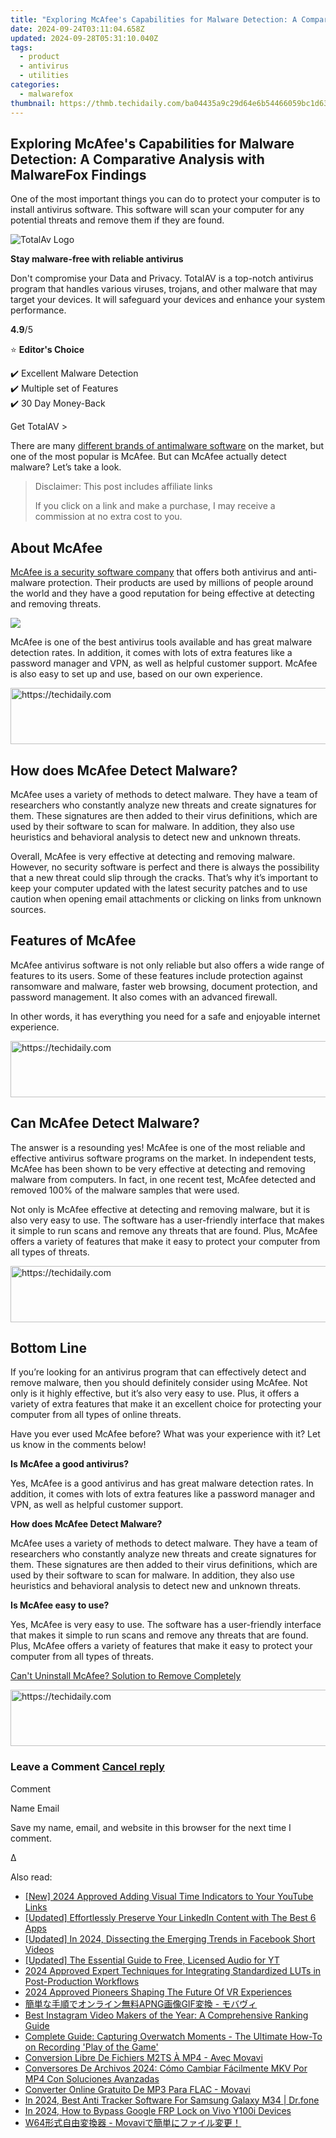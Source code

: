 ```yaml
---
title: "Exploring McAfee's Capabilities for Malware Detection: A Comparative Analysis with MalwareFox Findings"
date: 2024-09-24T03:11:04.658Z
updated: 2024-09-28T05:31:10.040Z
tags:
  - product
  - antivirus
  - utilities
categories:
  - malwarefox
thumbnail: https://thmb.techidaily.com/ba04435a9c29d64e6b54466059bc1d63c6b55c0d271d3714cb63b43e99d25c0a.jpg
---
```


## Exploring McAfee's Capabilities for Malware Detection: A Comparative Analysis with MalwareFox Findings

One of the most important things you can do to protect your computer is to install antivirus software. This software will scan your computer for any potential threats and remove them if they are found. 

![TotalAv Logo](https://www.malwarefox.com/wp-content/uploads/2024/02/totalav-svg.webp "totalav-svg")

**Stay malware-free with reliable antivirus**

Don't compromise your Data and Privacy. TotalAV is a top-notch antivirus program that handles various viruses, trojans, and other malware that may target your devices. It will safeguard your devices and enhance your system performance.

**4.9**/5

⭐ **Editor's Choice**

✔️ Excellent Malware Detection  
✔️ Multiple set of Features  
✔️ 30 Day Money-Back

[](https://tools.techidaily.com/malwarefox/products/) Get TotalAV > 

There are many [different brands of antimalware software](https://tools.techidaily.com/malwarefox/products/) on the market, but one of the most popular is McAfee. But can McAfee actually detect malware? Let’s take a look.

>  Disclaimer: This post includes affiliate links
>
>  If you click on a link and make a purchase, I may receive a commission at no extra cost to you.
>

## About McAfee

[McAfee is a security software company](https://www.mcafee.com/en-in/index.html) that offers both antivirus and anti-malware protection. Their products are used by millions of people around the world and they have a good reputation for being effective at detecting and removing threats.

![](https://www.malwarefox.com/wp-content/uploads/2021/01/mcafee_dash.jpg)

McAfee is one of the best antivirus tools available and has great malware detection rates. In addition, it comes with lots of extra features like a password manager and VPN, as well as helpful customer support. McAfee is also easy to set up and use, based on our own experience.

<!-- affiliate ads begin -->
<a href="https://appsumo.8odi.net/c/5597632/2105870/7443" target="_top" id="2105870">
  <img src="//a.impactradius-go.com/display-ad/7443-2105870" border="0" alt="https://techidaily.com" width="728" height="90"/>
</a>
<img height="0" width="0" src="https://appsumo.8odi.net/i/5597632/2105870/7443" style="position:absolute;visibility:hidden;" border="0" />
<!-- affiliate ads end -->

## How does McAfee Detect Malware?

McAfee uses a variety of methods to detect malware. They have a team of researchers who constantly analyze new threats and create signatures for them. These signatures are then added to their virus definitions, which are used by their software to scan for malware. In addition, they also use heuristics and behavioral analysis to detect new and unknown threats.

Overall, McAfee is very effective at detecting and removing malware. However, no security software is perfect and there is always the possibility that a new threat could slip through the cracks. That’s why it’s important to keep your computer updated with the latest security patches and to use caution when opening email attachments or clicking on links from unknown sources.

## Features of McAfee

McAfee antivirus software is not only reliable but also offers a wide range of features to its users. Some of these features include protection against ransomware and malware, faster web browsing, document protection, and password management. It also comes with an advanced firewall.

In other words, it has everything you need for a safe and enjoyable internet experience.

<!-- affiliate ads begin -->
<a href="https://appsumo.8odi.net/c/5597632/2082526/7443" target="_top" id="2082526">
  <img src="//a.impactradius-go.com/display-ad/7443-2082526" border="0" alt="https://techidaily.com" width="728" height="90"/>
</a>
<img height="0" width="0" src="https://appsumo.8odi.net/i/5597632/2082526/7443" style="position:absolute;visibility:hidden;" border="0" />
<!-- affiliate ads end -->

## Can McAfee Detect Malware?

The answer is a resounding yes! McAfee is one of the most reliable and effective antivirus software programs on the market. In independent tests, McAfee has been shown to be very effective at detecting and removing malware from computers. In fact, in one recent test, McAfee detected and removed 100% of the malware samples that were used.

Not only is McAfee effective at detecting and removing malware, but it is also very easy to use. The software has a user-friendly interface that makes it simple to run scans and remove any threats that are found. Plus, McAfee offers a variety of features that make it easy to protect your computer from all types of threats.

<!-- affiliate ads begin -->
<a href="https://appsumo.8odi.net/c/5597632/2043638/7443" target="_top" id="2043638">
  <img src="//a.impactradius-go.com/display-ad/7443-2043638" border="0" alt="https://techidaily.com" width="728" height="90"/>
</a>
<img height="0" width="0" src="https://appsumo.8odi.net/i/5597632/2043638/7443" style="position:absolute;visibility:hidden;" border="0" />
<!-- affiliate ads end -->

## Bottom Line

If you’re looking for an antivirus program that can effectively detect and remove malware, then you should definitely consider using McAfee. Not only is it highly effective, but it’s also very easy to use. Plus, it offers a variety of extra features that make it an excellent choice for protecting your computer from all types of online threats.

Have you ever used McAfee before? What was your experience with it? Let us know in the comments below!

**Is McAfee a good antivirus?** 

Yes, McAfee is a good antivirus and has great malware detection rates. In addition, it comes with lots of extra features like a password manager and VPN, as well as helpful customer support.

**How does McAfee Detect Malware?** 

McAfee uses a variety of methods to detect malware. They have a team of researchers who constantly analyze new threats and create signatures for them. These signatures are then added to their virus definitions, which are used by their software to scan for malware. In addition, they also use heuristics and behavioral analysis to detect new and unknown threats.

**Is McAfee easy to use?** 

Yes, McAfee is very easy to use. The software has a user-friendly interface that makes it simple to run scans and remove any threats that are found. Plus, McAfee offers a variety of features that make it easy to protect your computer from all types of threats.

[Can't Uninstall McAfee? Solution to Remove Completely](https://tools.techidaily.com/malwarefox/products/)

<!-- affiliate ads begin -->
<a href="https://aidotcom.pxf.io/c/5597632/2129043/19576" target="_top" id="2129043">
  <img src="//a.impactradius-go.com/display-ad/19576-2129043" border="0" alt="https://techidaily.com" width="728" height="90"/>
</a>
<img height="0" width="0" src="https://aidotcom.pxf.io/i/5597632/2129043/19576" style="position:absolute;visibility:hidden;" border="0" />
<!-- affiliate ads end -->

### Leave a Comment [Cancel reply](https://tools.techidaily.com/malwarefox/products/)

Comment

Name Email 

Save my name, email, and website in this browser for the next time I comment.

Δ

<ins class="adsbygoogle"
     style="display:block"
     data-ad-format="autorelaxed"
     data-ad-client="ca-pub-7571918770474297"
     data-ad-slot="1223367746"></ins>

<ins class="adsbygoogle"
     style="display:block"
     data-ad-client="ca-pub-7571918770474297"
     data-ad-slot="8358498916"
     data-ad-format="auto"
     data-full-width-responsive="true"></ins>

<span class="atpl-alsoreadstyle">Also read:</span>
<div><ul>
<li><a href="https://youtube-docs.techidaily.com/024-approved-adding-visual-time-indicators-to-your-youtube-links/"><u>[New] 2024 Approved Adding Visual Time Indicators to Your YouTube Links</u></a></li>
<li><a href="https://article-posts.techidaily.com/updated-effortlessly-preserve-your-linkedin-content-with-the-best-6-apps/"><u>[Updated] Effortlessly Preserve Your LinkedIn Content with The Best 6 Apps</u></a></li>
<li><a href="https://facebook-videos.techidaily.com/updated-in-2024-dissecting-the-emerging-trends-in-facebook-short-videos/"><u>[Updated] In 2024, Dissecting the Emerging Trends in Facebook Short Videos</u></a></li>
<li><a href="https://facebook-record-videos.techidaily.com/updated-the-essential-guide-to-free-licensed-audio-for-yt/"><u>[Updated] The Essential Guide to Free, Licensed Audio for YT</u></a></li>
<li><a href="https://fox-info.techidaily.com/2024-approved-expert-techniques-for-integrating-standardized-luts-in-post-production-workflows/"><u>2024 Approved Expert Techniques for Integrating Standardized LUTs in Post-Production Workflows</u></a></li>
<li><a href="https://fox-direct.techidaily.com/2024-approved-pioneers-shaping-the-future-of-vr-experiences/"><u>2024 Approved Pioneers Shaping The Future Of VR Experiences</u></a></li>
<li><a href="https://discover-answers.techidaily.com/1726233758804-apnggif/"><u>簡単な手順でオンライン無料APNG画像GIF変換 - モバヴィ</u></a></li>
<li><a href="https://discover-answers.techidaily.com/best-instagram-video-makers-of-the-year-a-comprehensive-ranking-guide/"><u>Best Instagram Video Makers of the Year: A Comprehensive Ranking Guide</u></a></li>
<li><a href="https://discover-answers.techidaily.com/complete-guide-capturing-overwatch-moments-the-ultimate-how-to-on-recording-play-of-the-game/"><u>Complete Guide: Capturing Overwatch Moments - The Ultimate How-To on Recording 'Play of the Game'</u></a></li>
<li><a href="https://discover-answers.techidaily.com/conversion-libre-de-fichiers-m2ts-a-mp4-avec-movavi/"><u>Conversion Libre De Fichiers M2TS À MP4 - Avec Movavi</u></a></li>
<li><a href="https://discover-answers.techidaily.com/conversores-de-archivos-2024-como-cambiar-facilmente-mkv-por-mp4-con-soluciones-avanzadas/"><u>Conversores De Archivos 2024: Cómo Cambiar Fácilmente MKV Por MP4 Con Soluciones Avanzadas</u></a></li>
<li><a href="https://discover-answers.techidaily.com/converter-online-gratuito-de-mp3-para-flac-movavi/"><u>Converter Online Gratuito De MP3 Para FLAC - Movavi</u></a></li>
<li><a href="https://android-location-track.techidaily.com/in-2024-best-anti-tracker-software-for-samsung-galaxy-m34-drfone-by-drfone-virtual-android/"><u>In 2024, Best Anti Tracker Software For Samsung Galaxy M34 | Dr.fone</u></a></li>
<li><a href="https://bypass-frp.techidaily.com/in-2024-how-to-bypass-google-frp-lock-on-vivo-y100i-devices-by-drfone-android/"><u>In 2024, How to Bypass Google FRP Lock on Vivo Y100i Devices</u></a></li>
<li><a href="https://discover-answers.techidaily.com/1726233748976-w64-movavi/"><u>W64形式自由変換器 - Movaviで簡単にファイル変更！</u></a></li>
</ul></div>

